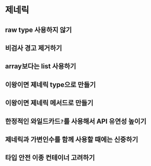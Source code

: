 #   제네릭

##  raw type 사용하지 않기

##  비검사 경고 제거하기

##  array보다는 list 사용하기

##  이왕이면 제네릭 type으로 만들기

##  이왕이면 제네릭 메서드로 만들기

##  한정적인 와일드카드`?`를 사용해서 API 유연성 높이기

##  제네릭과 가변인수를 함께 사용할 때에는 신중하기

##  타입 안전 이종 컨테이너 고려하기